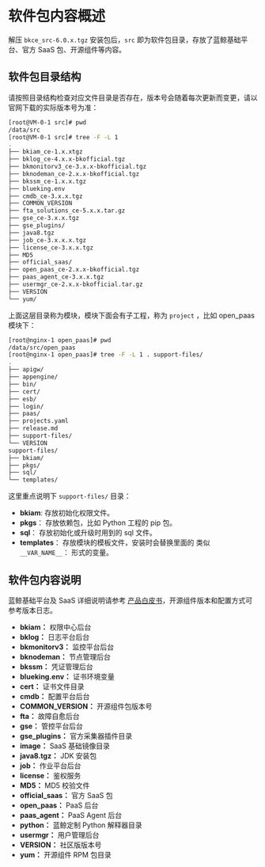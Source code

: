 # 软件包内容概述

解压 `bkce_src-6.0.x.tgz` 安装包后，`src` 即为软件包目录，存放了蓝鲸基础平台、官方 SaaS 包、开源组件等内容。

## 软件包目录结构

请按照目录结构检查对应文件目录是否存在，版本号会随着每次更新而变更，请以官网下载的实际版本号为准：

```bash
[root@VM-0-1 src]# pwd
/data/src
[root@VM-0-1 src]# tree -F -L 1
.
├── bkiam_ce-1.x.xtgz
├── bklog_ce-4.x.x-bkofficial.tgz
├── bkmonitorv3_ce-3.x.x-bkofficial.tgz
├── bknodeman_ce-2.x.x-bkofficial.tgz
├── bkssm_ce-1.x.x.tgz
├── blueking.env
├── cmdb_ce-3.x.x.tgz
├── COMMON_VERSION
├── fta_solutions_ce-5.x.x.tar.gz
├── gse_ce-3.x.x.tgz
├── gse_plugins/
├── java8.tgz
├── job_ce-3.x.x.x.tgz
├── license_ce-3.x.x.tgz
├── MD5
├── official_saas/
├── open_paas_ce-2.x.x-bkofficial.tgz
├── paas_agent_ce-3.x.x.tgz
├── usermgr_ce-2.x.x-bkofficial.tar.gz
├── VERSION
└── yum/
```

上面这层目录称为模块，模块下面会有子工程，称为 `project` ，比如 open_paas 模块下：

```bash
[root@nginx-1 open_paas]# pwd
/data/src/open_paas
[root@nginx-1 open_paas]# tree -F -L 1 . support-files/
.
├── apigw/
├── appengine/
├── bin/
├── cert/
├── esb/
├── login/
├── paas/
├── projects.yaml
├── release.md
├── support-files/
└── VERSION
support-files/
├── bkiam/
├── pkgs/
├── sql/
└── templates/
```

这里重点说明下 `support-files/` 目录：

- **bkiam**: 存放初始化权限文件。
- **pkgs**： 存放依赖包，比如 Python 工程的 pip 包。
- **sql**： 存放初始化或升级时用到的 sql 文件。
- **templates**： 存放模块的模板文件，安装时会替换里面的 类似 `__VAR_NAME__`： 形式的变量。

## 软件包内容说明

蓝鲸基础平台及 SaaS 详细说明请参考 [产品白皮书](https://bk.tencent.com/docs/)，开源组件版本和配置方式可参考版本日志。

- **bkiam：** 权限中心后台
- **bklog：** 日志平台后台
- **bkmonitorv3：** 监控平台后台
- **bknodeman：** 节点管理后台
- **bkssm：** 凭证管理后台
- **blueking.env：** 证书环境变量
- **cert：** 证书文件目录
- **cmdb：** 配置平台后台
- **COMMON_VERSION：** 开源组件包版本号
- **fta：** 故障自愈后台
- **gse：** 管控平台后台
- **gse_plugins：** 官方采集器插件目录
- **image：** SaaS 基础镜像目录
- **java8.tgz：** JDK 安装包
- **job：** 作业平台后台
- **license：** 鉴权服务
- **MD5：** MD5 校验文件
- **official_saas：** 官方 SaaS 包
- **open_paas：** PaaS 后台
- **paas_agent：** PaaS Agent 后台
- **python：** 蓝鲸定制 Python 解释器目录
- **usermgr：** 用户管理后台
- **VERSION：** 社区版版本号
- **yum：** 开源组件 RPM 包目录

